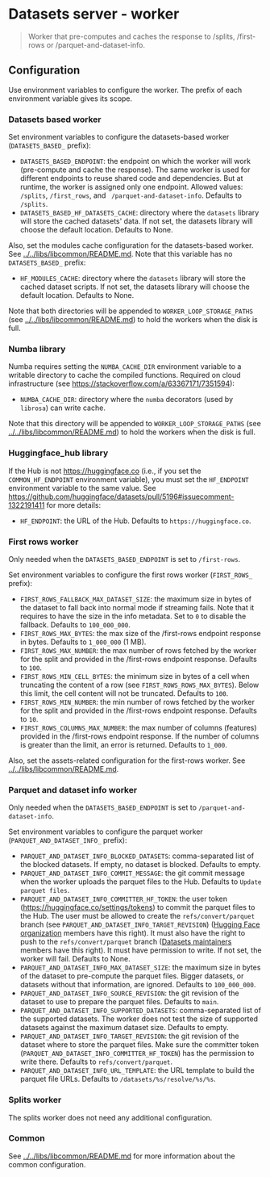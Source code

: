 # Datasets server - worker

> Worker that pre-computes and caches the response to /splits, /first-rows or /parquet-and-dataset-info.

## Configuration

Use environment variables to configure the worker. The prefix of each environment variable gives its scope.

### Datasets based worker

Set environment variables to configure the datasets-based worker (`DATASETS_BASED_` prefix):

- `DATASETS_BASED_ENDPOINT`: the endpoint on which the worker will work (pre-compute and cache the response). The same worker is used for different endpoints to reuse shared code and dependencies. But at runtime, the worker is assigned only one endpoint. Allowed values: `/splits`, `/first_rows`, and ` /parquet-and-dataset-info`. Defaults to `/splits`.
- `DATASETS_BASED_HF_DATASETS_CACHE`: directory where the `datasets` library will store the cached datasets' data. If not set, the datasets library will choose the default location. Defaults to None.

Also, set the modules cache configuration for the datasets-based worker. See [../../libs/libcommon/README.md](../../libs/libcommon/README.md). Note that this variable has no `DATASETS_BASED_` prefix:

- `HF_MODULES_CACHE`: directory where the `datasets` library will store the cached dataset scripts. If not set, the datasets library will choose the default location. Defaults to None.

Note that both directories will be appended to `WORKER_LOOP_STORAGE_PATHS` (see [../../libs/libcommon/README.md](../../libs/libcommon/README.md)) to hold the workers when the disk is full.

### Numba library

Numba requires setting the `NUMBA_CACHE_DIR` environment variable to a writable directory to cache the compiled functions. Required on cloud infrastructure (see https://stackoverflow.com/a/63367171/7351594):

- `NUMBA_CACHE_DIR`: directory where the `numba` decorators (used by `librosa`) can write cache.

Note that this directory will be appended to `WORKER_LOOP_STORAGE_PATHS` (see [../../libs/libcommon/README.md](../../libs/libcommon/README.md)) to hold the workers when the disk is full.

### Huggingface_hub library

If the Hub is not https://huggingface.co (i.e., if you set the `COMMON_HF_ENDPOINT` environment variable), you must set the `HF_ENDPOINT` environment variable to the same value. See https://github.com/huggingface/datasets/pull/5196#issuecomment-1322191411 for more details:

- `HF_ENDPOINT`: the URL of the Hub. Defaults to `https://huggingface.co`.

### First rows worker

Only needed when the `DATASETS_BASED_ENDPOINT` is set to `/first-rows`.

Set environment variables to configure the first rows worker (`FIRST_ROWS_` prefix):

- `FIRST_ROWS_FALLBACK_MAX_DATASET_SIZE`: the maximum size in bytes of the dataset to fall back into normal mode if streaming fails. Note that it requires to have the size in the info metadata. Set to `0` to disable the fallback. Defaults to `100_000_000`.
- `FIRST_ROWS_MAX_BYTES`: the max size of the /first-rows endpoint response in bytes. Defaults to `1_000_000` (1 MB).
- `FIRST_ROWS_MAX_NUMBER`: the max number of rows fetched by the worker for the split and provided in the /first-rows endpoint response. Defaults to `100`.
- `FIRST_ROWS_MIN_CELL_BYTES`: the minimum size in bytes of a cell when truncating the content of a row (see `FIRST_ROWS_ROWS_MAX_BYTES`). Below this limit, the cell content will not be truncated. Defaults to `100`.
- `FIRST_ROWS_MIN_NUMBER`: the min number of rows fetched by the worker for the split and provided in the /first-rows endpoint response. Defaults to `10`.
- `FIRST_ROWS_COLUMNS_MAX_NUMBER`: the max number of columns (features) provided in the /first-rows endpoint response. If the number of columns is greater than the limit, an error is returned. Defaults to `1_000`.


Also, set the assets-related configuration for the first-rows worker. See [../../libs/libcommon/README.md](../../libs/libcommon/README.md).

### Parquet and dataset info worker

Only needed when the `DATASETS_BASED_ENDPOINT` is set to `/parquet-and-dataset-info`.

Set environment variables to configure the parquet worker (`PARQUET_AND_DATASET_INFO_` prefix):

- `PARQUET_AND_DATASET_INFO_BLOCKED_DATASETS`: comma-separated list of the blocked datasets. If empty, no dataset is blocked. Defaults to empty.
- `PARQUET_AND_DATASET_INFO_COMMIT_MESSAGE`: the git commit message when the worker uploads the parquet files to the Hub. Defaults to `Update parquet files`.
- `PARQUET_AND_DATASET_INFO_COMMITTER_HF_TOKEN`: the user token (https://huggingface.co/settings/tokens) to commit the parquet files to the Hub. The user must be allowed to create the `refs/convert/parquet` branch (see `PARQUET_AND_DATASET_INFO_TARGET_REVISION`) ([Hugging Face organization](https://huggingface.co/huggingface) members have this right). It must also have the right to push to the `refs/convert/parquet` branch ([Datasets maintainers](https://huggingface.co/datasets-maintainers) members have this right). It must have permission to write. If not set, the worker will fail. Defaults to None.
- `PARQUET_AND_DATASET_INFO_MAX_DATASET_SIZE`: the maximum size in bytes of the dataset to pre-compute the parquet files. Bigger datasets, or datasets without that information, are ignored. Defaults to `100_000_000`.
- `PARQUET_AND_DATASET_INFO_SOURCE_REVISION`: the git revision of the dataset to use to prepare the parquet files. Defaults to `main`.
- `PARQUET_AND_DATASET_INFO_SUPPORTED_DATASETS`: comma-separated list of the supported datasets. The worker does not test the size of supported datasets against the maximum dataset size. Defaults to empty.
- `PARQUET_AND_DATASET_INFO_TARGET_REVISION`: the git revision of the dataset where to store the parquet files. Make sure the committer token (`PARQUET_AND_DATASET_INFO_COMMITTER_HF_TOKEN`) has the permission to write there. Defaults to `refs/convert/parquet`.
- `PARQUET_AND_DATASET_INFO_URL_TEMPLATE`: the URL template to build the parquet file URLs. Defaults to `/datasets/%s/resolve/%s/%s`.

### Splits worker

The splits worker does not need any additional configuration.

### Common

See [../../libs/libcommon/README.md](../../libs/libcommon/README.md) for more information about the common configuration.
